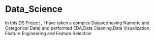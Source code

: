 # Data_Science
In this DS Project , I have taken a complex Dataset(having Numeric and Categorical Data) and performed EDA,Data Cleaning,Data Visualization, Feature Engineering and Feature Selection
